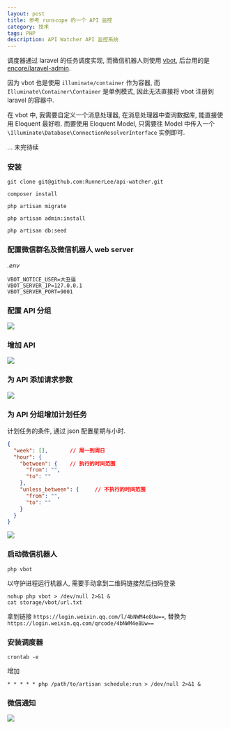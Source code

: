 ```yaml
---
layout: post
title: 参考 runscope 的一个 API 监控
category: 技术
tags: PHP
description: API Watcher API 监控系统
---
```


调度器通过 laravel 的任务调度实现, 而微信机器人则使用 [vbot](https://github.com/HanSon/vbot), 后台用的是 [encore/laravel-admin](https://github.com/z-song/laravel-admin).

因为 vbot 也是使用 `illuminate/container` 作为容器, 而 `Illuminate\Container\Container` 是单例模式, 因此无法直接将 vbot 注册到 laravel 的容器中.

在 vbot 中, 我需要自定义一个消息处理器, 在消息处理器中查询数据库, 能直接使用 Eloquent 最好啦. 而要使用 Eloquent Model, 只需要往 Model 中传入一个 `\Illuminate\Database\ConnectionResolverInterface` 实例即可.

... 未完待续




### 安装
```
git clone git@github.com:RunnerLee/api-watcher.git

composer install

php artisan migrate

php artisan admin:install

php artisan db:seed
```

### 配置微信群名及微信机器人 web server
*.env*
```
VBOT_NOTICE_USER=大丑逼
VBOT_SERVER_IP=127.0.0.1
VBOT_SERVER_PORT=9001
```

### 配置 API 分组
![](http://oupjptv0d.bkt.gdipper.com//image/github/api-watcher/DeepinScrot-4918.png)

### 增加 API
![](http://oupjptv0d.bkt.gdipper.com//image/github/api-watcher/DeepinScrot-0002.png)

### 为 API 添加请求参数
![](http://oupjptv0d.bkt.gdipper.com//image/github/api-watcher/DeepinScrot-0133.png)

### 为 API 分组增加计划任务
计划任务的条件, 通过 json 配置星期与小时.
```json
{
  "week": [],       // 周一到周日
  "hour": {
    "between": {    // 执行的时间范围
      "from": "",
      "to": ""
    },
    "unless_between": {     // 不执行的时间范围
      "from": "",
      "to": ""
    }
  }
}
```
![](http://oupjptv0d.bkt.gdipper.com//image/github/api-watcher/DeepinScrot-0435.png)

### 启动微信机器人
```
php vbot
```
以守护进程运行机器人, 需要手动拿到二维码链接然后扫码登录
```
nohup php vbot > /dev/null 2>&1 &
cat storage/vbot/url.txt
```
拿到链接 `https://login.weixin.qq.com/l/4bNWM4e8Uw==`, 替换为 `https://login.weixin.qq.com/qrcode/4bNWM4e8Uw==`


### 安装调度器
```
crontab -e
```
增加
```
* * * * * php /path/to/artisan schedule:run > /dev/null 2>&1 &
```

### 微信通知
![](http://oupjptv0d.bkt.gdipper.com//image/github/api-watcher/TIM%E6%88%AA%E5%9B%BE20170815122216.png)
